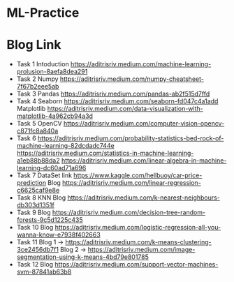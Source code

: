 # ML-Practice
# Blog Link
- Task 1 Intoduction https://aditrisriv.medium.com/machine-learning-prolusion-8aefa8dea291
- Task 2 Numpy https://aditrisriv.medium.com/numpy-cheatsheet-7f67b2eee5ab
- Task 3 Pandas https://aditrisriv.medium.com/pandas-ab2f515d7ffd
- Task 4 Seaborn https://aditrisriv.medium.com/seaborn-fd047c4a1add
        Matplotlib https://aditrisriv.medium.com/data-visualization-with-matplotlib-4a962cb94a3d
- Task 5 OpenCV https://aditrisriv.medium.com/computer-vision-opencv-c871fc8a840a
- Task 6 https://aditrisriv.medium.com/probability-statistics-bed-rock-of-machine-learning-82dcdadc744e
        https://aditrisriv.medium.com/statistics-in-machine-learning-a1eb88b88da2
        https://aditrisriv.medium.com/linear-algebra-in-machine-learning-dc60ad71a696
- Task 7 
        DataSet link https://www.kaggle.com/hellbuoy/car-price-prediction
        Blog https://aditrisriv.medium.com/linear-regression-c6625caf9e8e
- Task 8 
        KNN
        Blog https://aditrisriv.medium.com/k-nearest-neighbours-db303d1351f
- Task 9
        Blog https://aditrisriv.medium.com/decision-tree-random-forests-9c5d1225c435
- Task 10
        Blog https://aditrisriv.medium.com/logistic-regression-all-you-wanna-know-e7938f402663
- Task 11
        Blog 1 -> https://aditrisriv.medium.com/k-means-clustering-3ce2456db7f1
        Blog 2 -> https://aditrisriv.medium.com/image-segmentation-using-k-means-4bd79e801785
- Task 12
        Blog https://aditrisriv.medium.com/support-vector-machines-svm-87841ab63b8
